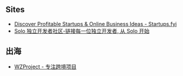 ## Sites
- [Discover Profitable Startups & Online Business Ideas - Startups.fyi](https://www.startups.fyi/)
- [Solo 独立开发者社区-链接每一位独立开发者, 从 Solo 开始](https://solo.xin/)

## 出海
- [WZProject - 专注跨境项目](https://wzproject.com/)
